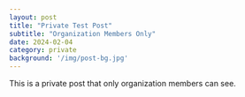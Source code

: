 ```yaml
---
layout: post
title: "Private Test Post"
subtitle: "Organization Members Only"
date: 2024-02-04
category: private
background: '/img/post-bg.jpg'
---
```


This is a private post that only organization members can see.
